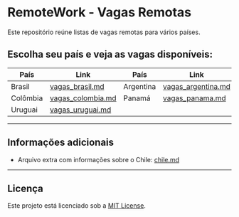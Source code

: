 # RemoteWork - Vagas Remotas

Este repositório reúne listas de vagas remotas para vários países.

## Escolha seu país e veja as vagas disponíveis:

| País        | Link                          | País        | Link                          | País        | Link                          |
|-------------|-------------------------------|-------------|-------------------------------|-------------|-------------------------------|
| Brasil      | [vagas_brasil.md](./vagas_brasil.md)      | Argentina   | [vagas_argentina.md](./vagas_argentina.md) | Chile       | [vagas_chile.md](./vagas_chile.md)       |
| Colômbia    | [vagas_colombia.md](./vagas_colombia.md)  | Panamá      | [vagas_panama.md](./vagas_panama.md)       | Portugal    | [vagas_portugal.md](./vagas_portugal.md) |
| Uruguai     | [vagas_uruguai.md](./vagas_uruguai.md)    |             |                               |             |                               |

---

## Informações adicionais

- Arquivo extra com informações sobre o Chile: [chile.md](./chile.md)

---

## Licença

Este projeto está licenciado sob a [MIT License](./LICENSE).
